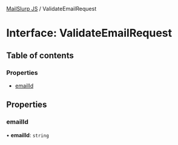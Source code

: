 [MailSlurp JS](../README.md) / ValidateEmailRequest

# Interface: ValidateEmailRequest

## Table of contents

### Properties

- [emailId](ValidateEmailRequest.md#emailid)

## Properties

### emailId

• **emailId**: `string`
